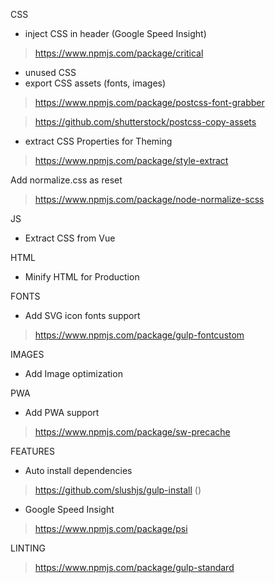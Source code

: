 CSS

- inject CSS in header (Google Speed Insight)

> https://www.npmjs.com/package/critical

- unused CSS
- export CSS assets (fonts, images) 

> https://www.npmjs.com/package/postcss-font-grabber

> https://github.com/shutterstock/postcss-copy-assets
  
- extract CSS Properties for Theming 

> https://www.npmjs.com/package/style-extract

Add normalize.css as reset

> https://www.npmjs.com/package/node-normalize-scss

JS

- Extract CSS from Vue

HTML

- Minify HTML for Production

FONTS

- Add SVG icon fonts support

> https://www.npmjs.com/package/gulp-fontcustom

IMAGES

- Add Image optimization

PWA

- Add PWA support

> https://www.npmjs.com/package/sw-precache

FEATURES

- Auto install dependencies

> https://github.com/slushjs/gulp-install ()

- Google Speed Insight

> https://www.npmjs.com/package/psi

LINTING

> https://www.npmjs.com/package/gulp-standard

